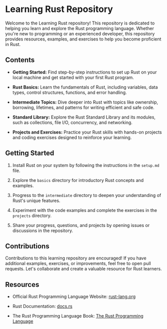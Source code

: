 # Learning Rust Repository



Welcome to the Learning Rust repository! This repository is dedicated to helping you learn and explore the Rust programming language. Whether you're new to programming or an experienced developer, this repository provides resources, examples, and exercises to help you become proficient in Rust.

## Contents

- **Getting Started:** Find step-by-step instructions to set up Rust on your local machine and get started with your first Rust program.

- **Rust Basics:** Learn the fundamentals of Rust, including variables, data types, control structures, functions, and error handling.

- **Intermediate Topics:** Dive deeper into Rust with topics like ownership, borrowing, lifetimes, and patterns for writing efficient and safe code.

- **Standard Library:** Explore the Rust Standard Library and its modules, such as collections, file I/O, concurrency, and networking.

- **Projects and Exercises:** Practice your Rust skills with hands-on projects and coding exercises designed to reinforce your learning.

## Getting Started

1. Install Rust on your system by following the instructions in the `setup.md` file.

2. Explore the `basics` directory for introductory Rust concepts and examples.

3. Progress to the `intermediate` directory to deepen your understanding of Rust's unique features.

4. Experiment with the code examples and complete the exercises in the `projects` directory.

5. Share your progress, questions, and projects by opening issues or discussions in the repository.

## Contributions

Contributions to this learning repository are encouraged! If you have additional examples, exercises, or improvements, feel free to open pull requests. Let's collaborate and create a valuable resource for Rust learners.

## Resources

- Official Rust Programming Language Website: [rust-lang.org](https://www.rust-lang.org/)

- Rust Documentation: [docs.rs](https://docs.rs/)

- The Rust Programming Language Book: [The Rust Programming Language](https://doc.rust-lang.org/book/)

